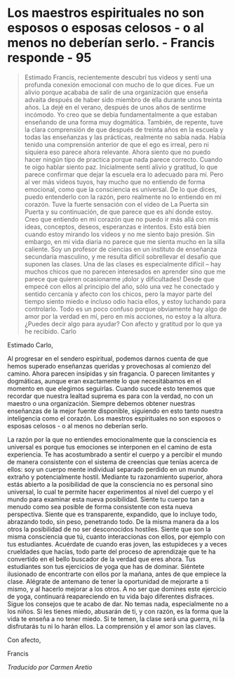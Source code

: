 # Los maestros espirituales no son esposos o esposas celosos - o al menos no deberían serlo. - Francis responde - 95

>Estimado Francis, recientemente descubrí tus videos y sentí una profunda conexión emocional con mucho de lo que dices. Fue un alivio porque acababa de salir de una organización que enseña advaita después de haber sido miembro de ella durante unos treinta años. La dejé en el verano, después de unos años de sentirme incómodo. Yo creo que se debía fundamentalmente a que estaban enseñando de una forma muy dogmática. También, de repente, tuve la clara comprensión de que después de treinta años en la escuela y todas las enseñanzas y las prácticas, realmente no sabía nada. Había tenido una comprensión anterior de que el ego es irreal, pero ni siquiera eso parece ahora relevante. Ahora siento que no puedo hacer ningún tipo de practica porque nada parece correcto. Cuando te oigo hablar siento paz. Inicialmente sentí alivio y gratitud, lo que parece confirmar que dejar la escuela era lo adecuado para mí. Pero al ver más videos tuyos, hay mucho que no entiendo de forma emocional, como que la consciencia es universal. De lo que dices, puedo entenderlo con la razón, pero realmente no lo entiendo en mi corazón. Tuve la fuerte sensación con el video de La Puerta sin Puerta y su continuación, de que parece que es ahí donde estoy. Creo que entiendo en mi corazón que no puedo ir más allá con mis ideas, conceptos, deseos, esperanzas e intentos. Esto está bien cuando estoy mirando los videos y no me siento bajo presión. Sin embargo, en mi vida diaria no parece que me sienta mucho en la silla caliente. Soy un profesor de ciencias en un instituto de enseñanza secundaria masculino, y me resulta difícil sobrellevar el desafío que suponen las clases. Una de las clases es especialmente difícil – hay muchos chicos que no parecen interesados en aprender sino que me parece que quieren ocasionarme ¡dolor y dificultades! Desde que empecé con ellos al principio del año, sólo una vez he conectado y sentido cercanía y afecto con los chicos, pero la mayor parte del tiempo siento miedo e incluso odio hacia ellos, y estoy luchando para controlarlo. Todo es un poco confuso porque obviamente hay algo de amor por la verdad en mí, pero en mis acciones, no estoy a la altura. ¿Puedes decir algo para ayudar? Con afecto y gratitud por lo que ya he recibido. Carlo

Estimado Carlo,

Al progresar en el sendero espiritual, podemos darnos cuenta de que hemos superado enseñanzas queridas y provechosas al comienzo del camino. Ahora parecen insípidas y sin fragancia. O parecen limitantes y dogmáticas, aunque eran exactamente lo que necesitábamos en el momento en que elegimos seguirlas. Cuando sucede esto tenemos que recordar que nuestra lealtad suprema es para con la verdad, no con un maestro o una organización. Siempre debemos obtener nuestras enseñanzas de la mejor fuente disponible, siguiendo en esto tanto nuestra inteligencia como el corazón. Los maestros espirituales no son esposos o esposas celosos - o al menos no deberían serlo.

La razón por la que no entiendes emocionalmente que la consciencia es universal es porque tus emociones se interponen en el camino de esta experiencia. Te has acostumbrado a sentir el cuerpo y a percibir el mundo de manera consistente con el sistema de creencias que tenías acerca de ellos: soy un cuerpo mente individual separado perdido en un mundo extraño y potencialmente hostil. Mediante tu razonamiento superior, ahora estás abierto a la posibilidad de que la consciencia no es personal sino universal, lo cual te permite hacer experimentos al nivel del cuerpo y el mundo para examinar esta nueva posibilidad. Siente tu cuerpo tan a menudo como sea posible de forma consistente con esta nueva perspectiva. Siente que es transparente, expandido, que lo incluye todo, abrazando todo, sin peso, penetrando todo. De la misma manera da a los otros la posibilidad de no ser desconocidos hostiles. Siente que son la misma consciencia que tú, cuanto interaccionas con ellos, por ejemplo con tus estudiantes. Acuérdate de cuando eras joven, las estupideces y a veces crueldades que hacías, todo parte del proceso de aprendizaje que te ha convertido en el bello buscador de la verdad que eres ahora. Tus estudiantes son tus ejercicios de yoga que has de dominar. Siéntete ilusionado de encontrarte con ellos por la mañana, antes de que empiece la clase. Alégrate de antemano de tener la oportunidad de mejorarte a ti mismo, y al hacerlo mejorar a los otros. A no ser que domines este ejercicio de yoga, continuará reapareciendo en tu vida bajo diferentes disfraces. Sigue los consejos que te acabo de dar. No temas nada, especialmente no a los niños. Si les tienes miedo, abusarán de ti, y con razón, es la forma que la vida te enseña a no tener miedo. Si te temen, la clase será una guerra, ni la disfrutarás tu ni lo harán ellos. La comprensión y el amor son las claves.

Con afecto,

Francis

_Traducido por Carmen Aretio_

